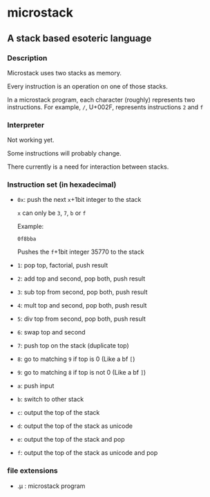 # microstack
## A stack based esoteric language

### Description

Microstack uses two stacks as memory.

Every instruction is an operation on one of those stacks.

In a microstack program, each character (roughly) represents two instructions.
For example, `/`, U+002F, represents instructions `2` and `f`

### Interpreter

Not working yet.

Some instructions will probably change.

There currently is a need for interaction between stacks.

### Instruction set (in hexadecimal)

- `0x`: push the next `x`+1bit integer to the stack

    `x` can only be `3`, `7`, `b` or `f`

    Example:

    ```0f8bba```

    Pushes the `f`+1bit integer 35770 to the stack
- `1`: pop top, factorial, push result
- `2`: add top and second, pop both, push result
- `3`: sub top from second, pop both, push result
- `4`: mult top and second, pop both, push result
- `5`: div top from second, pop both, push result
- `6`: swap top and second
- `7`: push top on the stack (duplicate top)
- `8`: go to matching `9` if top is 0 (Like a bf `[`)
- `9`: go to matching `8` if top is not 0 (Like a bf `]`)
- `a`: push input
- `b`: switch to other stack
- `c`: output the top of the stack
- `d`: output the top of the stack as unicode
- `e`: output the top of the stack and pop
- `f`: output the top of the stack as unicode and pop

### file extensions
- .µ    : microstack program